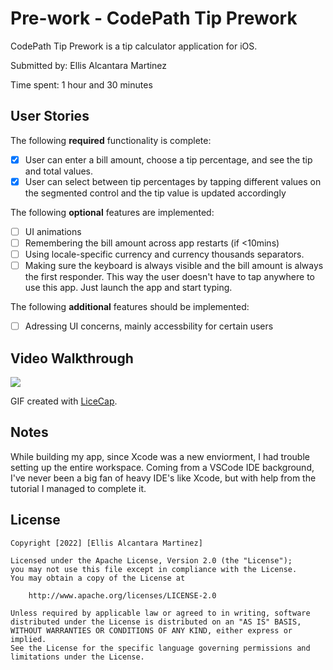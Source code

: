 # Pre-work - CodePath Tip Prework

CodePath Tip Prework is a tip calculator application for iOS.

Submitted by: Ellis Alcantara Martinez

Time spent: 1 hour and 30 minutes

## User Stories

The following **required** functionality is complete:

* [x] User can enter a bill amount, choose a tip percentage, and see the tip and total values.
* [x] User can select between tip percentages by tapping different values on the segmented control and the tip value is updated accordingly

The following **optional** features are implemented:

* [ ] UI animations
* [ ] Remembering the bill amount across app restarts (if <10mins)
* [ ] Using locale-specific currency and currency thousands separators.
* [ ] Making sure the keyboard is always visible and the bill amount is always the first responder. This way the user doesn't have to tap anywhere to use this app. Just launch the app and start typing.

The following **additional** features should be implemented:

- [ ] Adressing UI concerns, mainly accessbility for certain users

## Video Walkthrough

![](https://i.imgur.com/Sin80U6.gif)


GIF created with [LiceCap](http://www.cockos.com/licecap/).

## Notes

While building my app, since Xcode was a new enviorment, I had trouble setting up the entire workspace. Coming from a VSCode IDE background, I've never been a big fan of heavy IDE's like Xcode, but with help from the tutorial I managed to complete it.

## License

    Copyright [2022] [Ellis Alcantara Martinez]

    Licensed under the Apache License, Version 2.0 (the "License");
    you may not use this file except in compliance with the License.
    You may obtain a copy of the License at

        http://www.apache.org/licenses/LICENSE-2.0

    Unless required by applicable law or agreed to in writing, software
    distributed under the License is distributed on an "AS IS" BASIS,
    WITHOUT WARRANTIES OR CONDITIONS OF ANY KIND, either express or implied.
    See the License for the specific language governing permissions and
    limitations under the License.